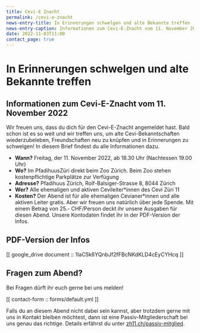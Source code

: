 ```yaml
---
title: Cevi-E Znacht
permalink: /cevi-e-znacht
news-entry-title: In Erinnerungen schwelgen und alte Bekannte treffen
news-entry-caption: Informationen zum Cevi-E-Znacht vom 11. November 2022
date: 2022-11-03T11:00
contact_page: true
---
```


# In Erinnerungen schwelgen und alte Bekannte treffen

## Informationen zum Cevi-E-Znacht vom 11. November 2022

Wir freuen uns, dass du dich für den Cevi-E-Znacht angemeldet hast. Bald schon ist es so weit und wir treffen uns, um
alte Cevi-Bekanntschaften wiederzubeleben, Freundschaften neu zu knüpfen und in Erinnerungen zu schwelgen! In diesem
Brief findest du alle Informationen dazu.

- **Wann?** Freitag, der 11. November 2022, ab 18.30 Uhr (Nachtessen 19.00 Uhr)
- **Wo?** Im PfadihuusZüri direkt beim Zoo Zürich. Beim Zoo stehen kostenpflichtige Parkplätze zur Verfügung
- **Adresse?** Pfadihuus Zürich, Rolf-Balsiger-Strasse 8, 8044 Zürich
- **Wer?** Alle ehemaligen und aktiven Cevileiter*innen des Cevi Züri 11
- **Kosten?** Der Abend ist für alle ehemaligen Cevianer*innen und alle aktiven Leiter gratis. Aber wir freuen uns
  natürlich über jede Spende. Mit einem Betrag von 25.- CHF/Person deckt ihr unsere Ausgaben für diesen Abend. Unsere
  Kontodaten findet ihr in der PDF-Version der Infos.

## PDF-Version der Infos

[[ google_drive document :: 1IaC5k6YQnbJf2fFBcNKdKLD4cEyCYHcq ]]

## Fragen zum Abend?

Bei Fragen dürft ihr euch gerne bei uns melden!

[[ contact-form :: forms/default.yml ]]

Falls du an diesem Abend nicht dabei sein kannst, aber trotzdem gerne mit uns in Kontakt bleiben möchtest, dann ist eine
Passiv-Mitgliederschaft bei uns genau das richtige. Details erfährst du
unter [zh11.ch/passiv-mitglied](/passiv-mitglied).

